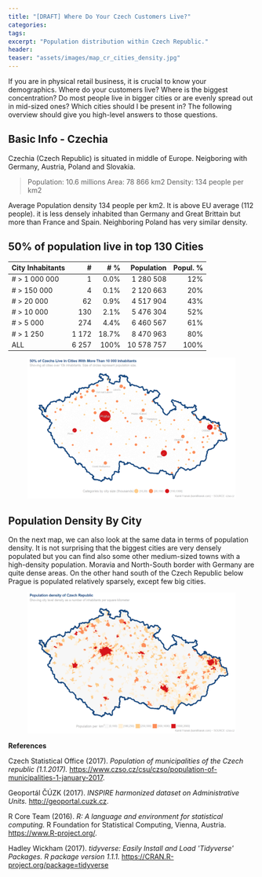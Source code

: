 ```yaml
---
title: "[DRAFT] Where Do Your Czech Customers Live?"
categories:
tags:
excerpt: "Population distribution within Czech Republic."
header:
teaser: "assets/images/map_cr_cities_density.jpg"
---
```

If you are in physical retail business, it is crucial to know your demographics. Where do your customers live? Where is the biggest concentration? Do most people live in bigger cities or are evenly spread out in mid-sized ones? Which cities should I be present in? The following overview should give you high-level answers to those questions.

<h2>Basic Info - Czechia</h2>
Czechia (Czech Republic) is situated in middle of Europe. Neigboring with Germany, Austria, Poland and Slovakia.

> Population: 10.6 millions
> Area: 78 866 km2
> Density: 134 people per km2

Average Population density 134 people per km2. It is above EU average (112 people). it is less densely inhabited than Germany and Great Brittain but more than France and Spain. Neighboring Poland has very similar density.

<h2>50% of population live in top 130 Cities</h2>

| City Inhabitants    | #      | # % | Population | Popul. %  |
|--------|-----:| ------:|----------:|-------:|
| # > 1 000 000  | 1     | 0.0%  | 1 280 508  | 12%  | 
| # > 150 000    | 4     | 0.1%  | 2 120 663  |  20% | 
| # > 20 000     | 62    | 0.9%  | 4 517 904  | 43%  |
| # > 10 000     | 130   | 2.1%  | 5 476 304  | 52%  |
| # > 5 000      | 274   | 4.4%  | 6 460 567  | 61%  |
| # > 1 250      | 1 172 |18.7%  | 8 470 963  | 80%  |
| ALL            | 6 257 | 100%  |10 578 757  | 100% |

<figure>
    <a href="/assets/images/map_cr_cities_bubbles.jpg"><img src="/assets/images/map_cr_cities_bubbles.jpg"></a>
    <figcaption></figcaption>
</figure>

<h2>Population Density By City</h2>
On the next map, we can also look at the same data in terms of population density. It is not surprising that the biggest cities are very densely populated but you can find also some other medium-sized towns with a high-density population. Moravia and North-South border with Germany are quite dense areas. On the other hand south of the Czech Republic below Prague is populated relatively sparsely, except few big cities.

<figure>
    <a href="/assets/images/map_cr_cities_density.jpg"><img src="/assets/images/map_cr_cities_density.jpg"></a>
    <figcaption></figcaption>
</figure>

**References**

Czech Statistical Office (2017). *Population of municipalities of the Czech republic (1.1.2017).* https://www.czso.cz/csu/czso/population-of-municipalities-1-january-2017.

Geoportál ČÚZK (2017). *INSPIRE harmonized dataset on Administrative Units.* http://geoportal.cuzk.cz.

R Core Team (2016). *R: A language and environment for statistical computing.* R Foundation for Statistical Computing, Vienna, Austria. https://www.R-project.org/.

Hadley Wickham (2017). *tidyverse: Easily Install and Load 'Tidyverse' Packages. R package version 1.1.1.* https://CRAN.R-project.org/package=tidyverse



